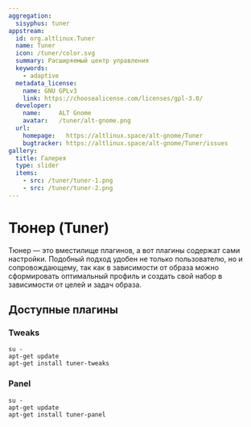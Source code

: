 ```yaml
---
aggregation:
  sisyphus: tuner
appstream:
  id: org.altlinux.Tuner
  name: Tuner
  icon: /tuner/color.svg
  summary: Расширяемый центр управления
  keywords:
    - adaptive
  metadata_license:
    name: GNU GPLv3
    link: https://choosealicense.com/licenses/gpl-3.0/
  developer:
    name:     ALT Gnome
    avatar:   /tuner/alt-gnome.png
  url:
    homepage:   https://altlinux.space/alt-gnome/Tuner
    bugtracker: https://altlinux.space/alt-gnome/Tuner/issues
gallery:
  title: Галерея
  type: slider
  items:
    - src: /tuner/tuner-1.png
    - src: /tuner/tuner-2.png
---
```

# Тюнер (Tuner)

Тюнер — это вместилище плагинов, а вот плагины содержат сами настройки. Подобный подход удобен не только пользователю, но и сопровождающему, так как в зависимости от образа можно сформировать оптимальный профиль и создать свой набор в зависимости от целей и задач образа.

<AGWGallery />

<!--@include: @apps/.parts/install/content-repo.md-->

## Доступные плагины

### Tweaks

```shell 
su - 
apt-get update
apt-get install tuner-tweaks
```

### Panel

```shell 
su - 
apt-get update
apt-get install tuner-panel
```